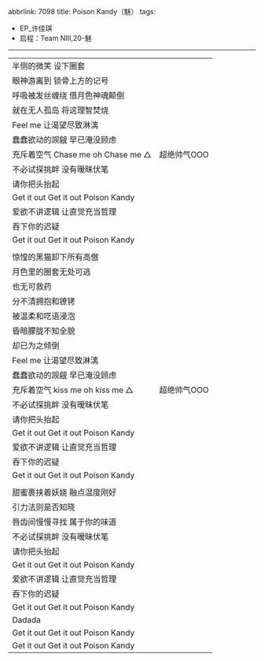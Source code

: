 abbrlink: 7098
title: Poison Kandy（魅）
tags:
  - EP_许佳琪
  - 启程：Team NIII,20-魅
---
|      |      |
|--|--|
|半侧的微笑 设下圈套|      |
|眼神游离到 锁骨上方的记号|      |
|呼吸被发丝缠绕 借月色神魂颠倒|      |
|就在无人孤岛 将这理智焚烧|      |
|Feel me 让渴望尽致淋漓|      |
|蠢蠢欲动的觊觎 早已淹没顾虑|      |
|充斥着空气 Chase me oh Chase me △|超绝帅气OOO|
|不必试探挑衅 没有暧昧伏笔|      |
|请你把头抬起|      |
|Get it out Get it out Poison Kandy|      |
|爱欲不讲逻辑 让直觉充当哲理|      |
|吞下你的迟疑|      |
|Get it out Get it out Poison Kandy|      |
|      |      |
|惊惶的黑猫卸下所有高傲|      |
|月色里的圈套无处可逃|      |
|也无可救药|      |
|分不清拥抱和镣铐|      |
|被温柔和呓语浸泡|      |
|昏暗朦胧不知全貌|      |
|却已为之倾倒|      |
|Feel me 让渴望尽致淋漓|      |
|蠢蠢欲动的觊觎 早已淹没顾虑|      |
|充斥着空气 kiss me oh kiss me △|超绝帅气OOO|
|不必试探挑衅 没有暧昧伏笔|      |
|请你把头抬起|      |
|Get it out Get it out Poison Kandy|      |
|爱欲不讲逻辑 让直觉充当哲理|      |
|吞下你的迟疑|      |
|Get it out Get it out Poison Kandy|      |
|      |      |
|甜蜜裹挟着妖娆 融点温度刚好|      |
|引力法则是否知晓|      |
|唇齿间慢慢寻找 属于你的味道|      |
|不必试探挑衅 没有暧昧伏笔|      |
|请你把头抬起|      |
|Get it out Get it out Poison Kandy|      |
|爱欲不讲逻辑 让直觉充当哲理|      |
|吞下你的迟疑|      |
|Get it out Get it out Poison Kandy|      |
|Dadada|      |
|Get it out Get it out Poison Kandy|      |
|Get it out Get it out Poison Kandy|      |
